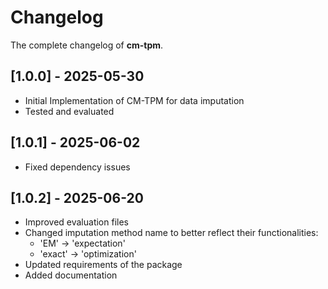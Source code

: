 # Changelog

The complete changelog of **cm-tpm**.

## [1.0.0] - 2025-05-30
- Initial Implementation of CM-TPM for data imputation
- Tested and evaluated

## [1.0.1] - 2025-06-02
- Fixed dependency issues

## [1.0.2] - 2025-06-20
- Improved evaluation files
- Changed imputation method name to better reflect their functionalities: 
    - 'EM' -> 'expectation'
    - 'exact' -> 'optimization'
- Updated requirements of the package
- Added documentation
